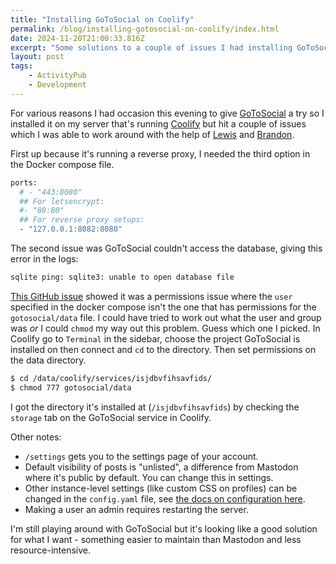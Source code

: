 ```yaml
---
title: "Installing GoToSocial on Coolify"
permalink: /blog/installing-gotosocial-on-coolify/index.html
date: 2024-11-20T21:00:33.816Z
excerpt: "Some solutions to a couple of issues I had installing GoToSocial as well as some general notes about it"
layout: post
tags:
    - ActivityPub
    - Development
---
```


For various reasons I had occasion this evening to give [GoToSocial](https://gotosocial.org) a try so I installed it on my server that's running [Coolify](https://coolify.io) but hit a couple of issues which I was able to work around with the help of [Lewis](https://lewisdale.dev) and [Brandon](https://wand3r.net).

First up because it's running a reverse proxy, I needed the third option in the Docker compose file.

```bash
ports:
  # - "443:8080"
  ## For letsencrypt:
  #- "80:80"
  ## For reverse proxy setups:
  - "127.0.0.1:8082:8080"
```

The second issue was GoToSocial couldn't access the database, giving this error in the logs:

```bash
sqlite ping: sqlite3: unable to open database file
```

[This GitHub issue](https://github.com/superseriousbusiness/gotosocial/issues/476) showed it was a permissions issue where the `user` specified in the docker compose isn't the one that has permissions for the `gotosocial/data` file. I could have tried to work out what the user and group was _or_ I could `chmod` my way out this problem. Guess which one I picked. In Coolify go to `Terminal` in the sidebar, choose the project GoToSocial is installed on then connect and `cd` to the directory. Then set permissions on the data directory.

```bash
$ cd /data/coolify/services/isjdbvfihsavfids/
$ chmod 777 gotosocial/data
```

I got the directory it's installed at (`/isjdbvfihsavfids`) by checking the `storage` tab on the GoToSocial service in Coolify. 

Other notes:

- `/settings` gets you to the settings page of your account.
- Default visibility of posts is "unlisted", a difference from Mastodon where it's public by default. You can change this in settings.
- Other instance-level settings (like custom CSS on profiles) can be changed in the `config.yaml` file, see [the docs on configuration here](https://docs.gotosocial.org/en/latest/configuration/).
- Making a user an admin requires restarting the server.

I'm still playing around with GoToSocial but it's looking like a good solution for what I want - something easier to maintain than Mastodon and less resource-intensive.